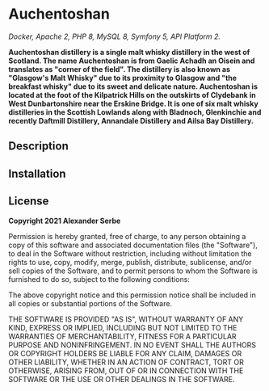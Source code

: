 # Auchentoshan

_Docker, Apache 2, PHP 8, MySQL 8, Symfony 5, API Platform 2._

**Auchentoshan distillery is a single malt whisky distillery in the west of Scotland. The name Auchentoshan is from 
Gaelic Achadh an Oisein and translates as "corner of the field". The distillery is also known as "Glasgow's Malt 
Whisky" due to its proximity to Glasgow and "the breakfast whisky" due to its sweet and delicate nature. Auchentoshan 
is located at the foot of the Kilpatrick Hills on the outskirts of Clydebank in West Dunbartonshire near the Erskine 
Bridge. It is one of six malt whisky distilleries in the Scottish Lowlands along with Bladnoch, Glenkinchie and 
recently Daftmill Distillery, Annandale Distillery and Ailsa Bay Distillery.**

## Description

## Installation

## License

**Copyright 2021 Alexander Serbe**

Permission is hereby granted, free of charge, to any person obtaining a copy of this software and associated
documentation files (the "Software"), to deal in the Software without restriction, including without limitation the
rights to use, copy, modify, merge, publish, distribute, sublicense, and/or sell copies of the Software, and to permit
persons to whom the Software is furnished to do so, subject to the following conditions:

The above copyright notice and this permission notice shall be included in all copies or substantial portions of the
Software.

THE SOFTWARE IS PROVIDED "AS IS", WITHOUT WARRANTY OF ANY KIND, EXPRESS OR IMPLIED, INCLUDING BUT NOT LIMITED TO THE
WARRANTIES OF MERCHANTABILITY, FITNESS FOR A PARTICULAR PURPOSE AND NONINFRINGEMENT. IN NO EVENT SHALL THE AUTHORS OR
COPYRIGHT HOLDERS BE LIABLE FOR ANY CLAIM, DAMAGES OR OTHER LIABILITY, WHETHER IN AN ACTION OF CONTRACT, TORT OR
OTHERWISE, ARISING FROM, OUT OF OR IN CONNECTION WITH THE SOFTWARE OR THE USE OR OTHER DEALINGS IN THE SOFTWARE.
